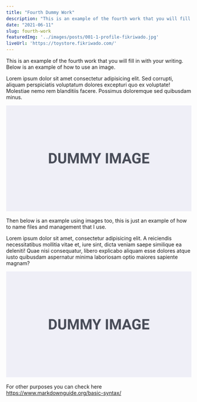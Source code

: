 ```yaml
---
title: "Fourth Dummy Work"
description: "This is an example of the fourth work that you will fill in with your writing. Below is an example of how to use an image."
date: "2021-06-11"
slug: fourth-work
featuredImg: '../images/posts/001-1-profile-fikriwado.jpg'
liveUrl: 'https://toystore.fikriwado.com/'
---
```


This is an example of the fourth work that you will fill in with your writing. Below is an example of how to use an image.

Lorem ipsum dolor sit amet consectetur adipisicing elit. Sed corrupti, aliquam perspiciatis voluptatum dolores excepturi quo ex voluptate! Molestiae nemo rem blanditiis facere. Possimus doloremque sed quibusdam minus.

![text alt](../images/posts/001-1-profile-fikriwado.jpg "text hover")

Then below is an example using images too, this is just an example of how to name files and management that I use.

Lorem ipsum dolor sit amet, consectetur adipisicing elit. A reiciendis necessitatibus mollitia vitae et, iure sint, dicta veniam saepe similique ea deleniti! Quae nisi consequatur, libero explicabo aliquam esse dolores atque iusto quibusdam aspernatur minima laboriosam optio maiores sapiente magnam?

![text alt](../images/posts/001-2-profile-fikriwado-too.jpg "text hover")

For other purposes you can check here https://www.markdownguide.org/basic-syntax/